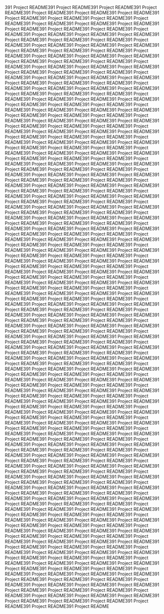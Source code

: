 391 Project README391 Project README391 Project README391 Project README391 Project README391 Project README391 Project README391 Project README391 Project README391 Project README391 Project README391 Project README391 Project README391 Project README391 Project README391 Project README391 Project README391 Project README391 Project README391 Project README391 Project README391 Project README391 Project README391 Project README391 Project README391 Project README391 Project README391 Project README391 Project README391 Project README391 Project README391 Project README391 Project README391 Project README391 Project README391 Project README391 Project README391 Project README391 Project README391 Project README391 Project README391 Project README391 Project README391 Project README391 Project README391 Project README391 Project README391 Project README391 Project README391 Project README391 Project README391 Project README391 Project README391 Project README391 Project README391 Project README391 Project README391 Project README391 Project README391 Project README391 Project README391 Project README391 Project README391 Project README391 Project README391 Project README391 Project README391 Project README391 Project README391 Project README391 Project README391 Project README391 Project README391 Project README391 Project README391 Project README391 Project README391 Project README391 Project README391 Project README391 Project README391 Project README391 Project README391 Project README391 Project README391 Project README391 Project README391 Project README391 Project README391 Project README391 Project README391 Project README391 Project README391 Project README391 Project README391 Project README391 Project README391 Project README391 Project README391 Project README391 Project README391 Project README391 Project README391 Project README391 Project README391 Project README391 Project README391 Project README391 Project README391 Project README391 Project README391 Project README391 Project README391 Project README391 Project README391 Project README391 Project README391 Project README391 Project README391 Project README391 Project README391 Project README391 Project README391 Project README391 Project README391 Project README391 Project README391 Project README391 Project README391 Project README391 Project README391 Project README391 Project README391 Project README391 Project README391 Project README391 Project README391 Project README391 Project README391 Project README391 Project README391 Project README391 Project README391 Project README391 Project README391 Project README391 Project README391 Project README391 Project README391 Project README391 Project README391 Project README391 Project README391 Project README391 Project README391 Project README391 Project README391 Project README391 Project README391 Project README391 Project README391 Project README391 Project README391 Project README391 Project README391 Project README391 Project README391 Project README391 Project README391 Project README391 Project README391 Project README391 Project README391 Project README391 Project README391 Project README391 Project README391 Project README391 Project README391 Project README391 Project README391 Project README391 Project README391 Project README391 Project README391 Project README391 Project README391 Project README391 Project README391 Project README391 Project README391 Project README391 Project README391 Project README391 Project README391 Project README391 Project README391 Project README391 Project README391 Project README391 Project README391 Project README391 Project README391 Project README391 Project README391 Project README391 Project README391 Project README391 Project README391 Project README391 Project README391 Project README391 Project README391 Project README391 Project README391 Project README391 Project README391 Project README391 Project README391 Project README391 Project README391 Project README391 Project README391 Project README391 Project README391 Project README391 Project README391 Project README391 Project README391 Project README391 Project README391 Project README391 Project README391 Project README391 Project README391 Project README391 Project README391 Project README391 Project README391 Project README391 Project README391 Project README391 Project README391 Project README391 Project README391 Project README391 Project README391 Project README391 Project README391 Project README391 Project README391 Project README391 Project README391 Project README391 Project README391 Project README391 Project README391 Project README391 Project README391 Project README391 Project README391 Project README391 Project README391 Project README391 Project README391 Project README391 Project README391 Project README391 Project README391 Project README391 Project README391 Project README391 Project README391 Project README391 Project README391 Project README391 Project README391 Project README391 Project README391 Project README391 Project README391 Project README391 Project README391 Project README391 Project README391 Project README391 Project README391 Project README391 Project README391 Project README391 Project README391 Project README391 Project README391 Project README391 Project README391 Project README391 Project README391 Project README391 Project README391 Project README391 Project README391 Project README391 Project README391 Project README391 Project README391 Project README391 Project README391 Project README391 Project README391 Project README391 Project README391 Project README391 Project README391 Project README391 Project README391 Project README391 Project README391 Project README391 Project README391 Project README391 Project README391 Project README391 Project README391 Project README391 Project README391 Project README391 Project README391 Project README391 Project README391 Project README391 Project README391 Project README391 Project README391 Project README391 Project README391 Project README391 Project README391 Project README391 Project README391 Project README391 Project README391 Project README391 Project README391 Project README391 Project README391 Project README391 Project README391 Project README391 Project README391 Project README391 Project README391 Project README391 Project README391 Project README391 Project README391 Project README391 Project README391 Project README391 Project README391 Project README391 Project README391 Project README391 Project README391 Project README391 Project README391 Project README391 Project README391 Project README391 Project README391 Project README391 Project README391 Project README391 Project README391 Project README391 Project README391 Project README391 Project README391 Project README391 Project README391 Project README391 Project README391 Project README391 Project README391 Project README391 Project README391 Project README391 Project README391 Project README391 Project README391 Project README391 Project README
